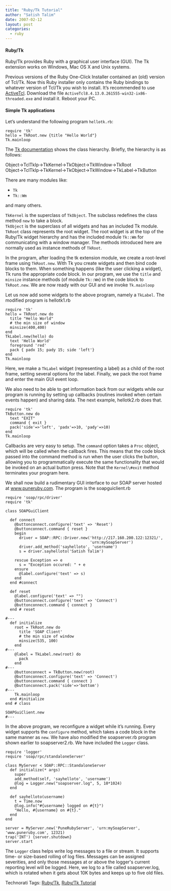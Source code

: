 ```yaml
---
title: "Ruby/Tk Tutorial"
author: "Satish Talim"
date: 2007-02-12
layout: post
categories:
  - ruby
---
```

#### Ruby/Tk

Ruby/Tk provides Ruby with a graphical user interface (GUI). The Tk
extension works on Windows, Mac OS X and Unix systems.

Previous versions of the Ruby One-Click Installer contained an (old)
version of Tcl/Tk. Now this Ruby installer only contains the Ruby
bindings to whatever version of Tcl/Tk you wish to install. It’s
recommended to use
[ActiveTcl](http://www.activestate.com/store/freedownload.aspx?prdGuid=f0cd6399-fefb-466e-ba17-220dcd6f4078).
Download the file `ActiveTcl8.4.13.0.261555-win32-ix86-threaded.exe` and
install it. Reboot your PC.

#### Simple Tk applications

Let’s understand the following program `hellotk.rb`:

    require 'tk'
    hello = TkRoot.new {title "Hello World"}
    Tk.mainloop

The [Tk documentation](http://www.jbrowse.com/text/rubytk_en.html) shows
the class hierarchy. Briefly, the hierarchy is as follows:

Object-\>TclTkIp-\>TkKernel-\>TkObject-\>TkWindow-\>TkRoot\
Object-\>TclTkIp-\>TkKernel-\>TkObject-\>TkWindow-\>TkLabel-\>TkButton

There are many modules like:

* `Tk`
* `Tk::Wm`

and many others.

`TkKernel` is the superclass of `TkObject`. The subclass redefines
the class method `new` to take a block.\
`TkObject` is the superclass of all widgets and has an included Tk
module.\
`TkRoot` class represents the root widget. The root widget is at the
top of the Ruby/Tk widget hierarchy and has the included module
`Tk::Wm` for communicating with a window manager. The methods
introduced here are normally used as instance methods of `TkRoot`.

In the program, after loading the tk extension module, we create a
root-level frame using `TkRoot.new`. With Tk you create widgets and
then bind code blocks to them. When something happens (like the user
clicking a widget), Tk runs the appropriate code block. In our program,
we use the `title` and `minsize` instance methods (of module
`Tk::Wm`) in the code block to `TkRoot.new`. We are now ready with
our GUI and we invoke `Tk.mainloop`

Let us now add some widgets to the above program, namely a `TkLabel`.
The modified program is hellotk1.rb

    require 'tk'
    hello = TkRoot.new do
      title "Hello World"
      # the min size of window
      minsize(400,400)
    end
    TkLabel.new(hello) do
      text 'Hello World'
      foreground 'red'
      pack { padx 15; pady 15; side 'left'}
    end
    Tk.mainloop

Here, we make a `TkLabel` widget (representing a label) as a child of
the root frame, setting several options for the label. Finally, we pack
the root frame and enter the main GUI event loop.

We also need to be able to get information back from our widgets while
our program is running by setting up callbacks (routines invoked when
certain events happen) and sharing data. The next example, hellotk2.rb
does that.

    require 'tk'
    TkButton.new do
      text "EXIT"
      command { exit }
      pack('side'=>'left', 'padx'=>10, 'pady'=>10)
    end
    Tk.mainloop

Callbacks are very easy to setup. The `command` option takes a
`Proc` object, which will be called when the callback fires. This
means that the code block passed into the command method is run when the
user clicks the button, allowing you to programmatically execute the
same functionality that would be invoked on an actual button press. Note
that the `Kernel\#exit` method terminates your program here.

We shall now build a rudimentary GUI interface to our SOAP server hosted
at www.puneruby.com. The program is the soapguiclient.rb

    require 'soap/rpc/driver'
    require 'tk'

    class SOAPGuiClient

      def connect
        @buttonconnect.configure('text' => 'Reset')
        @buttonconnect.command { reset }
        begin
          driver = SOAP::RPC::Driver.new('http://217.160.200.122:12321/',
                                         'urn:mySoapServer')
          driver.add_method('sayhelloto', 'username')
          s = driver.sayhelloto('Satish Talim')

        rescue Exception => e
          s = "Exception occured: " + e
        ensure
          @label.configure('text' => s)
        end
      end #connect

      def reset
        @label.configure('text' => "")
        @buttonconnect.configure('text' => 'Connect')
        @buttonconnect.command { connect }
      end # reset

    #---
      def initialize
        root = TkRoot.new do
          title 'SOAP Client'
          # the min size of window
          minsize(535, 100)
        end
    #---
        @label = TkLabel.new(root) do
          pack
        end
    #---
        @buttonconnect = TkButton.new(root)
        @buttonconnect.configure('text' => 'Connect')
        @buttonconnect.command { connect }
        @buttonconnect.pack('side'=>'bottom')
    #---
        Tk.mainloop
      end #initialize
    end # class

    SOAPGuiClient.new
    #---

In the above program, we reconfigure a widget while it’s running. Every
widget supports the `configure` method, which takes a code block in
the same manner as `new`. We have also modified the soapserver.rb
program shown earlier to soapserver2.rb. We have included the `Logger`
class.

    require 'logger'
    require 'soap/rpc/standaloneServer'

    class MyServer < SOAP::RPC::StandaloneServer
      def initialize(* args)
        super
        add_method(self, 'sayhelloto', 'username')
        @log = Logger.new("soapserver.log", 5, 10*1024)
      end

      def sayhelloto(username)
        t = Time.now
        @log.info("#{username} logged on #{t}")
        "Hello, #{username} on #{t}."
      end
    end

    server = MyServer.new('PuneRubyServer', 'urn:mySoapServer', 'www.puneruby.com', 12321)
    trap('INT') {server.shutdown}
    server.start

The `Logger` class helps write log messages to a file or stream. It
supports time- or size-based rolling of log files. Messages can be
assigned severities, and only those messages at or above the logger's
current reporting level will be logged. Here, we log to a file called
soapserver.log, which is rotated when it gets about 10K bytes and keeps
up to five old files.

Technorati Tags: [Ruby/Tk](http://technorati.com/tag/Ruby%2FTk),
[Ruby/Tk Tutorial](http://technorati.com/tag/Ruby%2FTk+Tutorial)
